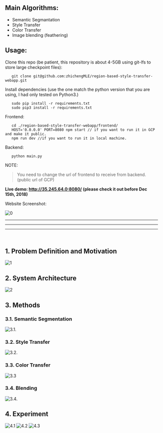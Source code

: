 
## Main Algorithms:

- Semantic Segmantation
- Style Transfer
- Color Transfer
- Image blending (feathering)

## Usage:

Clone this repo (be patient, this repository is about 4-5GB using git-lfs to store large checkpoint files):

```
   git clone git@github.com:zhichengMLE/region-based-style-transfer-webapp.git
```

Install dependencies (use the one match the python version that you are using, I had only tested on Python3.)

```
   sudo pip install -r requirements.txt
   sudo pip3 install -r requirements.txt
```

Frontend: 
```
   cd ./region-based-style-transfer-webapp/frontend/
   HOST='0.0.0.0' PORT=8080 npm start // if you want to run it in GCP and make it public.
   npm run dev //if you want to run it in local machine.
```

Backend:

```
   python main.py
```

NOTE:

> You need to change the url of frontend to receive from backend. (public url of GCP)


**Live demo: http://35.245.64.0:8080/ (please check it out before Dec 15th, 2018)**


Website Screenshot:

![0](https://github.com/zhichengMLE/region-based-style-transfer-webapp/blob/master/report/images/website.jpeg)
<hr>
<hr>
<hr>

</br>

## 1. Problem Definition and Motivation
![1](https://raw.githubusercontent.com/zhichengMLE/region-based-style-transfer-webapp/master/report/images/1.png)

## 2. System Architecture
![2](https://raw.githubusercontent.com/zhichengMLE/region-based-style-transfer-webapp/master/report/images/2.png)


## 3. Methods
### 3.1. Semantic Segmentation
![3.1.](https://raw.githubusercontent.com/zhichengMLE/region-based-style-transfer-webapp/master/report/images/3.1.png)

### 3.2. Style Transfer
![3.2.](https://raw.githubusercontent.com/zhichengMLE/region-based-style-transfer-webapp/master/report/images/3.2.png) 

### 3.3. Color Transfer
![3.3](https://raw.githubusercontent.com/zhichengMLE/region-based-style-transfer-webapp/master/report/images/3.3.png)

### 3.4. Blending
![3.4.](https://raw.githubusercontent.com/zhichengMLE/region-based-style-transfer-webapp/master/report/images/3.4.png)

## 4. Experiment
![4.1](https://raw.githubusercontent.com/zhichengMLE/region-based-style-transfer-webapp/master/report/images/4.1.png)
![4.2](https://raw.githubusercontent.com/zhichengMLE/region-based-style-transfer-webapp/master/report/images/4.2.png)
![4.3](https://raw.githubusercontent.com/zhichengMLE/region-based-style-transfer-webapp/master/report/images/4.3.png)

